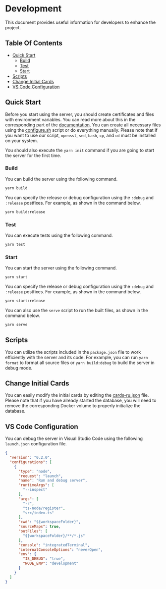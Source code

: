 # Development

This document provides useful information for developers to enhance the project.

## Table Of Contents

*    [Quick Start](#quick-start)
     *    [Build](#build)
     *    [Test](#test)
     *    [Start](#start)
*    [Scripts](#scripts)
*    [Change Initial Cards](#change-initial-cards)
*    [VS Code Configuration](#vs-code-configuration)

## Quick Start

Before you start using the server, you should create certificates and files with environment variables. You can read more about this in the corresponding part of the [documentation](Deployment.md). You can create all necessary files using the [configure.sh](../configure.sh) script or do everything manually. Please note that if you want to use our script, `openssl`, `sed`, `bash`, `cp`, and `cd` must be installed on your system.

You should also execute the `yarn init` command if you are going to start the server for the first time.

### Build

You can build the server using the following command.

```bash
yarn build
```

You can specify the release or debug configuration using the `:debug` and `:release` postfixes. For example, as shown in the command below.

```bash
yarn build:release
```

### Test

You can execute tests using the following command.

```bash
yarn test
```

### Start

You can start the server using the following command.

```bash
yarn start
```

You can specify the release or debug configuration using the `:debug` and `:release` postfixes. For example, as shown in the command below.

```bash
yarn start:release
```

You can also use the `serve` script to run the built files, as shown in the command below.

```bash
yarn serve
```

## Scripts
You can utilize the scripts included in the `package.json` file to work efficiently with the server and its code. For example, you can run `yarn format` to format all source files or `yarn build:debug` to build the server in debug mode.

## Change Initial Cards

You can easily modify the initial cards by editing the [cards-ru.json](../scripts/mongo-init/cards-ru.json) file. Please note that if you have already started the database, you will need to remove the corresponding Docker volume to properly initialize the database.

## VS Code Configuration

You can debug the server in Visual Studio Code using the following `launch.json` configuration file.

```json
{
  "version": "0.2.0",
  "configurations": [
    {
      "type": "node",
      "request": "launch",
      "name": "Run and debug server",
      "runtimeArgs": [
        "--inspect"
      ],
      "args": [
        "-r",
        "ts-node/register",
        "src/index.ts"
      ],
      "cwd": "${workspaceFolder}",
      "sourceMaps": true,
      "outFiles": [
        "${workspaceFolder}/**/*.js"
      ],
      "console": "integratedTerminal",
      "internalConsoleOptions": "neverOpen",
      "env": {
        "IS_DEBUG": "true",
        "NODE_ENV": "development"
      }
    }
  ]
}
```
